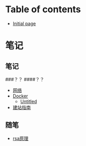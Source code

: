 # Table of contents

* [Initial page](README.md)
# 笔记
## 笔记
###？？
####？？
* [网络](bi-ji/network.md)
* [Docker](bi-ji/docker-wang-luo.md)
  * [Untitled](bi-ji/docker/untitled.md)
* [建站指南](bi-ji/website-guide.md)

## 随笔

* [rsa原理](sui-bi/rsa.md)


